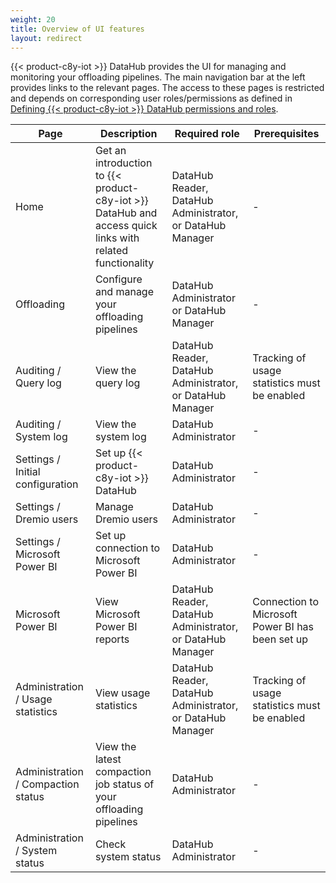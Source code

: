 ```yaml
---
weight: 20
title: Overview of UI features
layout: redirect
---
```


{{< product-c8y-iot >}} DataHub provides the UI for managing and monitoring your offloading pipelines. The main navigation bar at the left provides links to the relevant pages. The access to these pages is restricted and depends on corresponding user roles/permissions as defined in [Defining {{< product-c8y-iot >}} DataHub permissions and roles](/datahub/setting-up-datahub#defining-permissions).

| Page | Description | Required role | Prerequisites
| ---  | --- | --- | ---
| Home | Get an introduction to {{< product-c8y-iot >}} DataHub and access quick links with related functionality | DataHub Reader, DataHub Administrator, or DataHub Manager | -
| Offloading | Configure and manage your offloading pipelines | DataHub Administrator or DataHub Manager | -
| Auditing / Query log | View the query log | DataHub Reader, DataHub Administrator, or DataHub Manager | Tracking of usage statistics must be enabled
| Auditing / System log | View the system log | DataHub Administrator | -
| Settings / Initial configuration | Set up {{< product-c8y-iot >}} DataHub | DataHub Administrator | -
| Settings / Dremio users | Manage Dremio users | DataHub Administrator | -
| Settings / Microsoft Power BI | Set up connection to Microsoft Power BI | DataHub Administrator | -
| Microsoft Power BI | View Microsoft Power BI reports | DataHub Reader, DataHub Administrator, or DataHub Manager | Connection to Microsoft Power BI has been set up
| Administration / Usage statistics | View usage statistics | DataHub Reader, DataHub Administrator, or DataHub Manager | Tracking of usage statistics must be enabled
| Administration / Compaction status | View the latest compaction job status of your offloading pipelines | DataHub Administrator | -
| Administration / System status | Check system status | DataHub Administrator | -
